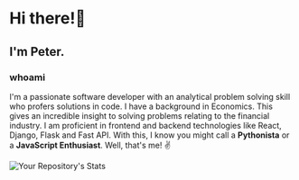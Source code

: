 # Hi there!👋 

## I'm Peter. 

### whoami

I'm a passionate software developer with an analytical problem solving skill who 
profers solutions in code. I have a background in Economics. This gives an incredible 
insight to solving problems relating to the financial industry. I am proficient in frontend and
backend technologies like React, Django, Flask and Fast API. With this, I know you might call 
a **Pythonista** or a **JavaScript Enthusiast**. Well, that's me! :v:


![Your Repository's Stats](https://github-readme-stats.vercel.app/api?username=peteCoder&show_icons=true)

<!--
 is a ✨ _special_ ✨ repository because its `README.md` (this file) appears on your GitHub profile.

Here are some ideas to get you started:

- 🔭 I’m currently working on ...
- 🌱 I’m currently learning ...
- 👯 I’m looking to collaborate on ...
- 🤔 I’m looking for help with ...
- 💬 Ask me about ...
- 📫 How to reach me: ...
- 😄 Pronouns: ...
- ⚡ Fun fact: ...
-->
